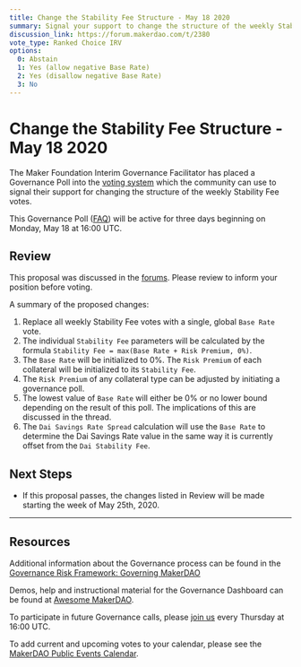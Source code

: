 ```yaml
---
title: Change the Stability Fee Structure - May 18 2020
summary: Signal your support to change the structure of the weekly Stability Fee votes.
discussion_link: https://forum.makerdao.com/t/2380
vote_type: Ranked Choice IRV
options:
  0: Abstain
  1: Yes (allow negative Base Rate)
  2: Yes (disallow negative Base Rate)
  3: No
---
```


# Change the Stability Fee Structure - May 18 2020

The Maker Foundation Interim Governance Facilitator has placed a Governance Poll into the [voting system](https://vote.makerdao.com/polling) which the community can use to signal their support for changing the structure of the weekly Stability Fee votes.

This Governance Poll ([FAQ](https://community-development.makerdao.com/makerdao-scd-faqs/scd-faqs/governance)) will be active for three days beginning on Monday, May 18 at 16:00 UTC.

## Review

This proposal was discussed in the [forums](https://forum.makerdao.com/t/2380). Please review to inform your position before voting.

A summary of the proposed changes:

1. Replace all weekly Stability Fee votes with a single, global `Base Rate` vote.
2. The individual `Stability Fee` parameters will be calculated by the formula `Stability Fee = max(Base Rate + Risk Premium, 0%)`.
3. The `Base Rate` will be initialized to 0%. The `Risk Premium` of each collateral will be initialized to its `Stability Fee`.
4. The `Risk Premium` of any collateral type can be adjusted by initiating a governance poll.
5. The lowest value of `Base Rate` will either be 0% or no lower bound depending on the result of this poll. The implications of this are discussed in the thread.
6. The `Dai Savings Rate Spread` calculation will use the `Base Rate` to determine the Dai Savings Rate value in the same way it is currently offset from the `Dai Stability Fee`.

## Next Steps

- If this proposal passes, the changes listed in Review will be made starting the week of May 25th, 2020.

---

## Resources

Additional information about the Governance process can be found in the [Governance Risk Framework: Governing MakerDAO](https://community-development.makerdao.com/governance/governance-risk-framework)

Demos, help and instructional material for the Governance Dashboard can be found at [Awesome MakerDAO](https://awesome.makerdao.com/#voting).

To participate in future Governance calls, please [join us](https://community-development.makerdao.com/governance/governance-and-risk-meetings) every Thursday at 16:00 UTC.

To add current and upcoming votes to your calendar, please see the [MakerDAO Public Events Calendar](https://calendar.google.com/calendar/embed?src=makerdao.com_3efhm2ghipksegl009ktniomdk%40group.calendar.google.com&ctz=America%2FLos_Angeles).
